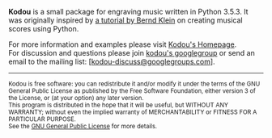 
__Kodou__ is a small package for engraving music written in Python 3.5.3. It was originally inspired by [a tutorial by Bernd Klein](https://www.python-course.eu/python_scores.php) on creating musical scores using Python.

For more information and examples please visit [Kodou's Homepage](https://teymuri.github.io/Kodou/docs/).
<br>
For discussion and questions please join [kodou's googlegroup](https://groups.google.com/d/forum/kodou-discuss) or send an email to the mailing list: [kodou-discuss@googlegroups.com].
<br>

- - -

<small>Kodou is free software: you can redistribute it and/or modify it under the terms of the GNU General Public License as published by the Free Software Foundation, either version 3 of the License, or (at your option) any later version.<br>
This program is distributed in the hope that it will be useful, but WITHOUT ANY WARRANTY; without even the implied warranty of MERCHANTABILITY or FITNESS FOR A PARTICULAR PURPOSE.<br>
See the [GNU General Public License](http://www.gnu.org/licenses/) for more details.</small>
